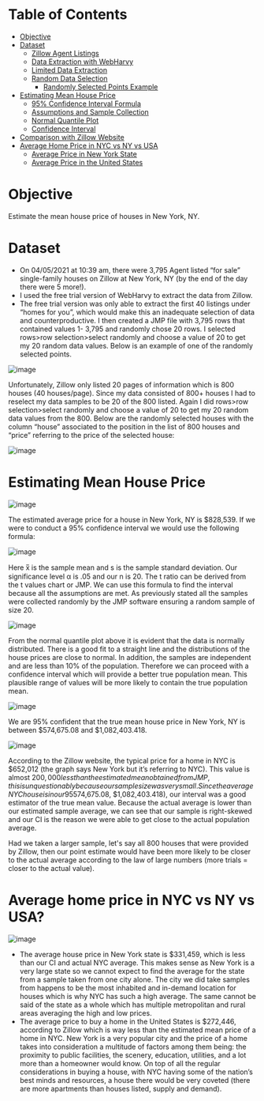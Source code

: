 # Table of Contents
- [Objective](#objective)
- [Dataset](#dataset)
  - [Zillow Agent Listings](#zillow-agent-listings)
  - [Data Extraction with WebHarvy](#data-extraction-with-webharvy)
  - [Limited Data Extraction](#limited-data-extraction)
  - [Random Data Selection](#random-data-selection)
    - [Randomly Selected Points Example](#randomly-selected-points-example)
- [Estimating Mean House Price](#estimating-mean-house-price)
  - [95% Confidence Interval Formula](#95-confidence-interval-formula)
  - [Assumptions and Sample Collection](#assumptions-and-sample-collection)
  - [Normal Quantile Plot](#normal-quantile-plot)
  - [Confidence Interval](#confidence-interval)
- [Comparison with Zillow Website](#comparison-with-zillow-website)
- [Average Home Price in NYC vs NY vs USA](#average-home-price-in-nyc-vs-ny-vs-usa)
  - [Average Price in New York State](#average-price-in-new-york-state)
  - [Average Price in the United States](#average-price-in-the-united-states)

# Objective 
Estimate the mean house price of houses in New York, NY. 

# Dataset
- On 04/05/2021 at 10:39 am, there were 3,795 Agent listed “for sale” single-family houses on Zillow at New York, NY (by the end of the day there were 5 more!).
- I used the free trial version of WebHarvy to extract the data from Zillow.
- The free trial version was only able to extract the first 40 listings under “homes for you”, which would make this an inadequate selection of data and counterproductive. I then created a JMP file with 3,795 rows that contained values 1- 3,795 and randomly chose 20 rows. I selected rows>row selection>select randomly and choose a value of 20 to get my 20 random data values. Below is an example of one of the randomly selected points.
  
![image](https://github.com/4nuG/Statistical-Analysis/blob/main/One%20Sample%20Inference%20for%20the%20Mean/Screenshot%202024-01-31%20at%204.29.28%20PM.png)

Unfortunately, Zillow only listed 20 pages of information which is 800 houses (40 houses/page). Since my data consisted of 800+ houses I had to reselect my data samples to be 20 of the 800 listed. Again I did rows>row selection>select randomly and choose a value of 20 to get my 20 random data values from the 800. Below are the randomly selected houses with the column “house” associated to the position in the list of 800 houses and “price” referring to the price of the selected house:

![image](https://github.com/4nuG/Statistical-Analysis/blob/main/One%20Sample%20Inference%20for%20the%20Mean/Screenshot%202024-01-31%20at%204.31.26%20PM.png)

# Estimating Mean House Price
![image](https://github.com/4nuG/Statistical-Analysis/blob/main/One%20Sample%20Inference%20for%20the%20Mean/Screenshot%202024-01-31%20at%204.34.07%20PM.png)

The estimated average price for a house in New York, NY is $828,539. If we were to conduct a 95% confidence interval we would use the following formula:

![image](https://github.com/4nuG/Statistical-Analysis/blob/main/One%20Sample%20Inference%20for%20the%20Mean/Screenshot%202024-01-31%20at%204.35.57%20PM.png)

Here x̅ is the sample mean and s is the sample standard deviation. Our significance level α is .05 and our n is 20. The t ratio can be derived from the t values chart or JMP. We can use this formula to find the interval because all the assumptions are met. As previously stated all the samples were collected randomly by the JMP software ensuring a random sample of size 20.

![image](https://github.com/4nuG/Statistical-Analysis/blob/main/One%20Sample%20Inference%20for%20the%20Mean/Screenshot%202024-01-31%20at%204.38.16%20PM.png)

From the normal quantile plot above it is evident that the data is normally distributed. There is a good fit to a straight line and the distributions of the house prices are close to normal. In addition, the samples are independent and are less than 10% of the population. Therefore we can proceed with a confidence interval which will provide a better true population mean. This plausible range of values will be more likely to contain the true population mean.

![image](https://github.com/4nuG/Statistical-Analysis/blob/15d018c263934a1c3059b93a3dde729f85572021/One%20Sample%20Inference%20for%20the%20Mean/Screenshot%202024-02-01%20at%201.32.59%20PM.png)

We are 95% confident that the true mean house price in New York, NY is between $574,675.08 and $1,082,403.418.

![image](https://github.com/4nuG/Statistical-Analysis/blob/main/One%20Sample%20Inference%20for%20the%20Mean/Screenshot%202024-01-31%20at%204.42.31%20PM.png)

According to the Zillow website, the typical price for a home in NYC is $652,012 (the graph says New York but it’s referring to NYC). This value is almost $200,000 less than the estimated mean obtained from JMP, this is unquestionably because our sample size was very small. Since the average NYC house is in our 95% confidence interval, ($574,675.08, $1,082,403.418), our interval was a good estimator of the true mean value. Because the actual average is lower than our estimated sample average, we can see that our sample is right-skewed and our CI is the reason we were able to get close to the actual population average.

Had we taken a larger sample, let's say all 800 houses that were provided by Zillow, then our point estimate would have been more likely to be closer to the actual average according to the law of large numbers (more trials = closer to the actual value).

# Average home price in NYC vs NY vs USA?
![image](https://github.com/4nuG/Statistical-Analysis/blob/main/One%20Sample%20Inference%20for%20the%20Mean/Screenshot%202024-01-31%20at%204.45.03%20PM.png)
- The average house price in New York state is $331,459, which is less than our CI and actual NYC average. This makes sense as New York is a very large state so we cannot expect to find the average for the state from a sample taken from one city alone. The city we did take samples from happens to be the most inhabited and in-demand location for houses which is why NYC has such a high average. The same cannot be said of the state as a whole which has multiple metropolitan and rural areas averaging the high and low prices.
- The average price to buy a home in the United States is $272,446, according to Zillow which is way less than the estimated mean price of a home in NYC. New York is a very popular city and the price of a home takes into consideration a multitude of factors among them being: the proximity to public facilities, the scenery, education, utilities, and a lot more than a homeowner would know. On top of all the regular considerations in buying a house, with NYC having some of the nation’s best minds and resources, a house there would be very coveted (there are more apartments than houses listed, supply and demand).
